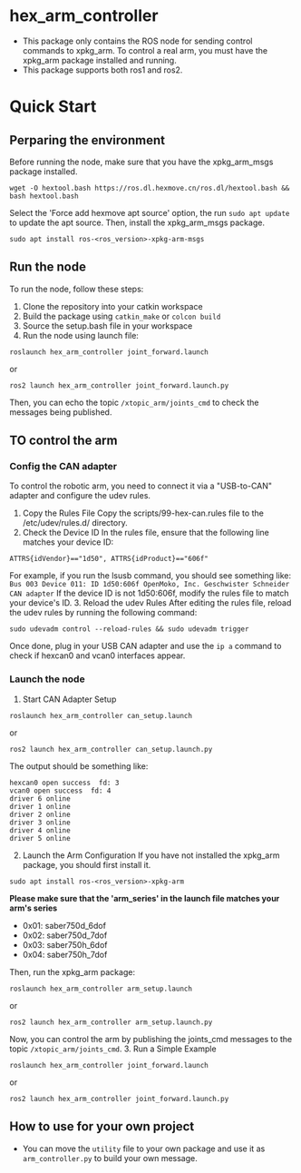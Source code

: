 # hex_arm_controller
- This package only contains the ROS node for sending control commands to xpkg_arm. To control a real arm, you must have the xpkg_arm package installed and running.
- This package supports both ros1 and ros2.

# Quick Start
## Perparing the environment
Before running the node, make sure that you have the xpkg_arm_msgs package installed.
```
wget -O hextool.bash https://ros.dl.hexmove.cn/ros.dl/hextool.bash && bash hextool.bash
```
Select the 'Force add hexmove apt source' option, the run `sudo apt update` to update the apt source.
Then, install the xpkg_arm_msgs package.
```
sudo apt install ros-<ros_version>-xpkg-arm-msgs
```

## Run the node
To run the node, follow these steps:

1. Clone the repository into your catkin workspace
2. Build the package using `catkin_make` or `colcon build`
3. Source the setup.bash file in your workspace
4. Run the node using launch file:
```
roslaunch hex_arm_controller joint_forward.launch
```
or
```
ros2 launch hex_arm_controller joint_forward.launch.py
```

Then, you can echo the topic `/xtopic_arm/joints_cmd` to check the messages being published.

## TO control the arm
### Config the CAN adapter
To control the robotic arm, you need to connect it via a "USB-to-CAN" adapter and configure the udev rules.
1. Copy the Rules File
Copy the scripts/99-hex-can.rules file to the /etc/udev/rules.d/ directory.
2. Check the Device ID
In the rules file, ensure that the following line matches your device ID:
```
ATTRS{idVendor}=="1d50", ATTRS{idProduct}=="606f"
```
For example, if you run the lsusb command, you should see something like: `Bus 003 Device 011: ID 1d50:606f OpenMoko, Inc. Geschwister Schneider CAN adapter`
If the device ID is not 1d50:606f, modify the rules file to match your device's ID.
3. Reload the udev Rules
After editing the rules file, reload the udev rules by running the following command:
```
sudo udevadm control --reload-rules && sudo udevadm trigger
```
Once done, plug in your USB CAN adapter and use the `ip a` command to check if hexcan0 and vcan0 interfaces appear.

### Launch the node
1. Start CAN Adapter Setup
```
roslaunch hex_arm_controller can_setup.launch
```
or
```
ros2 launch hex_arm_controller can_setup.launch.py
```

The output should be something like:
```
hexcan0 open success  fd: 3
vcan0 open success  fd: 4
driver 6 online
driver 1 online
driver 2 online
driver 3 online
driver 4 online
driver 5 online
```
2. Launch the Arm Configuration
If you have not installed the xpkg_arm package, you should first install it.
```
sudo apt install ros-<ros_version>-xpkg-arm
```
**Please make sure that the 'arm_series' in the launch file matches your arm's series**
- 0x01: saber750d_6dof
- 0x02: saber750d_7dof
- 0x03: saber750h_6dof
- 0x04: saber750h_7dof

Then, run the xpkg_arm package:
```
roslaunch hex_arm_controller arm_setup.launch
```
or
```
ros2 launch hex_arm_controller arm_setup.launch.py
```
Now, you can control the arm by publishing the joints_cmd messages to the topic `/xtopic_arm/joints_cmd`.
3. Run a Simple Example
```
roslaunch hex_arm_controller joint_forward.launch
```
or
```
ros2 launch hex_arm_controller joint_forward.launch.py
```

## How to use for your own project
- You can move the `utility` file to your own package and use it as `arm_controller.py` to build your own message.